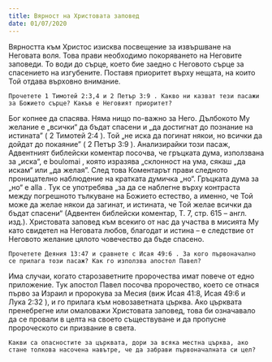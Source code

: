 ```yaml
---
title: Вярност на Христовата заповед
date: 01/07/2020
---
```


Вярността към Христос изисква посвещение за извършване на Неговата воля. Това прави необходимо покоряването на Неговите заповеди. То води до сърце, което бие заедно с Неговото сърце за спасението на изгубените. Поставя приоритет върху нещата, на които Той отдава върховно внимание.

`Прочетете 1 Тимотей 2:3,4 и 2 Петър 3:9 . Какво ни казват тези пасажи за Божието сърце? Какъв е Неговият приоритет?`

Бог копнее да спасява. Няма нищо по-важно за Него. Дълбокото Му желание е „всички“ да бъдат спасени и „да достигнат до познание на истината” ( 2 Тимотей 2:4 ). Той „не иска да погинат някои, но всички да дойдат до покаяние” ( 2 Петър 3:9 ). Анализирайки този пасаж, Адвентният библейски коментар посочва, че гръцката дума, използвана за „иска“, е boulomai , която изразява „склонност на ума, сякаш „да искам“ или „да желая”. След това Коментарът прави следното проницателно наблюдение на кратката думичка „но“. Гръцката дума за „но“ е alla . Тук се употребява „за да се наблегне върху контраста между погрешното тълкуване на Божието естество, а именно, че Той може да желае някои да загинат, и истината, че Той желае всички да бъдат спасени“ (Адвентен библейски коментар, Т. 7, стр. 615 – англ. изд.). Христовата заповед към всекиго от нас да участва в мисията Му като свидетел на Неговата любов, благодат и истина – е следствие от Неговото желание цялото човечество да бъде спасено.

`Прочетете Деяния 13:47 и сравнете с Исая 49:6 . За кого първоначално се прилага този пасаж? Как го използва апостол Павел?`

Има случаи, когато старозаветните пророчества имат повече от едно приложение. Тук апостол Павел посочва пророчество, което се отнася първо за Израил и пророкува за Месия (виж Исая 41:8, Исая 49:6 и Лука 2:32 ), и го прилага към новозаветната църква. Ако църквата пренебрегне или омаловажи Христовата заповед, това би означавало да се провали в целта на своето съществуване и да пропусне пророческото си призвание в света.

`Какви са опасностите за църквата, дори за всяка местна църква, ако стане толкова насочена навътре, че да забрави първоначалната си цел?`